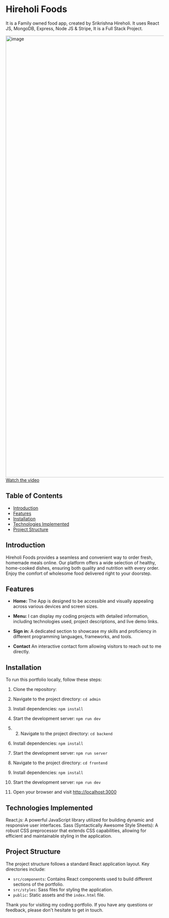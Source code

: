 # Hireholi Foods
It is a Family owned food app, created by Srikrishna Hireholi. It uses React JS, MongoDB, Express, Node JS &amp; Stripe, It is a Full Stack Project.


<img width="1407" alt="image" 
 src="https://utfs.io/f/mJvRnIkXEid5E4kCZnNDzjVSECFvRg0empHMdq1bZkXQ2Air">
[Watch the video](https://utfs.io/f/mJvRnIkXEid5wVxNUe4pAomQBrFi0vc4ufM8NyzqhETIGSlR) 

## Table of Contents

- [Introduction](#introduction)
- [Features](#features)
- [Installation](#installation)
- [Technologies Implemented](#technologies-implemented)
- [Project Structure](#project-structure)

## Introduction
Hireholi Foods provides a seamless and convenient way to order fresh, homemade meals online. Our platform offers a wide selection of healthy, home-cooked dishes, ensuring both quality and nutrition with every order. Enjoy the comfort of wholesome food delivered right to your doorstep.

## Features

- **Home:** The App is designed to be accessible and visually appealing across various devices and screen sizes.

- **Menu:** I can display my  coding projects with detailed information, including technologies used, project descriptions, and live demo links.

- **Sign in:** A dedicated section to showcase my skills and proficiency in different programming languages, frameworks, and tools.

- **Contact** An interactive contact form allowing visitors to reach out to me directly.

## Installation

To run this portfolio locally, follow these steps:

1. Clone the repository:

2. Navigate to the project directory: `cd admin`

3. Install dependencies: `npm install`

4. Start the development server: `npm run dev`

5. 2. Navigate to the project directory: `cd backend`

6. Install dependencies: `npm install`

7. Start the development server: `npm run server`
   
8. Navigate to the project directory: `cd frontend`

9. Install dependencies: `npm install`

10. Start the development server: `npm run dev`

6. Open your browser and visit [http://localhost:3000](http://localhost:3000)

## Technologies Implemented
React.js: A powerful JavaScript library utilized for building dynamic and responsive user interfaces.
Sass (Syntactically Awesome Style Sheets): A robust CSS preprocessor that extends CSS capabilities, allowing for efficient and maintainable styling in the application.

## Project Structure

The project structure follows a standard React application layout. Key directories include:

- `src/components`: Contains React components used to build different sections of the portfolio.
- `src/styles`: Sass files for styling the application.
- `public`: Static assets and the `index.html` file.
  
 Thank you for visiting my coding portfolio. If you have any questions or feedback, please don't hesitate to get in touch.
